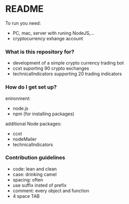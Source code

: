 # README #

To run you need:
- PC, mac, server with runing NodeJS,...
- cryptocurrency exhange account
 
### What is this repository for?

- development of a simple crypto currency trading bot
- ccxt suporting 90 crypto exchanges
- technicalIndicators supporting 20 trading indicators

### How do I get set up? ###

enironment:
- node.js
- npm (for installing packages)

additional Node packages:
- ccxt  
- nodeMailer
- technicalIndicators

### Contribution guidelines ###

- code: lean and clean
- case: drinking camel
- spacing: often
- use suffix insted of prefix
- comment: every object and function
- 4 space TAB

